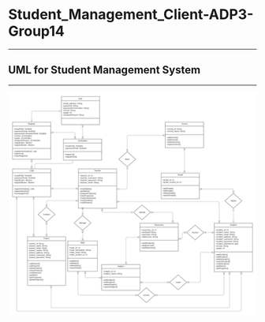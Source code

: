 # Student_Management_Client-ADP3-Group14

---

## UML for Student Management System

---

![](UML/UML_Class.png)
